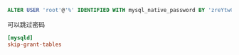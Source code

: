 ```sql
ALTER USER 'root'@'%' IDENTIFIED WITH mysql_native_password BY 'zreYtwC'; 
```

可以跳过密码

```ini
[mysqld]
skip-grant-tables
```

